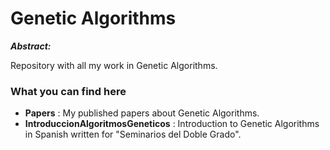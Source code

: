Genetic Algorithms
==================

***Abstract:***

Repository with all my work in Genetic Algorithms. 

### What you can find here ###

- **Papers** : My published papers about Genetic Algorithms.
- **IntroduccionAlgoritmosGeneticos** : Introduction to Genetic Algorithms in Spanish written for "Seminarios del Doble Grado".
